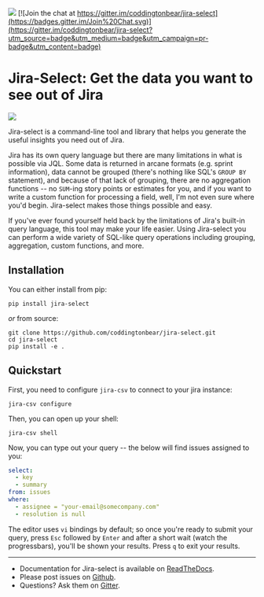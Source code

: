 ![](https://github.com/coddingtonbear/jira-select/workflows/Run%20Tests/badge.svg) [![Join the chat at https://gitter.im/coddingtonbear/jira-select](https://badges.gitter.im/Join%20Chat.svg)](https://gitter.im/coddingtonbear/jira-select?utm_source=badge&utm_medium=badge&utm_campaign=pr-badge&utm_content=badge)

# Jira-Select: Get the data you want to see out of Jira

![](https://coddingtonbear-public.s3-us-west-2.amazonaws.com/github/jira-select/demo.2.gif)

Jira-select is a command-line tool and library that helps you
generate the useful insights you need out of Jira.

Jira has its own query language
but there are many limitations in what is possible via JQL.
Some data is returned in arcane formats (e.g. sprint information),
data cannot be grouped (there's nothing like SQL's `GROUP BY` statement),
and because of that lack of grouping, there are no aggregation functions --
no `SUM`-ing story points or estimates for you,
and if you want to write a custom function for processing a field,
well, I'm not even sure where you'd begin.
Jira-select makes those things possible and easy.

If you've ever found yourself held back by the limitations of Jira's
built-in query language, this tool may make your life easier.
Using Jira-select you can perform a wide variety of SQL-like query
operations including grouping, aggregation, custom functions, and more.

## Installation

You can either install from pip:

```
pip install jira-select
```

_or_ from source:

```
git clone https://github.com/coddingtonbear/jira-select.git
cd jira-select
pip install -e .
```

## Quickstart

First, you need to configure `jira-csv` to connect to your jira instance:

```
jira-csv configure
```

Then, you can open up your shell:

```
jira-csv shell
```

Now, you can type out your query -- the below will find issues assigned
to you:

```yaml
select:
  - key
  - summary
from: issues
where:
  - assignee = "your-email@somecompany.com"
  - resolution is null
```

The editor uses `vi` bindings by default; so once you're ready to submit
your query, press `Esc` followed by `Enter` and after a short wait (watch the progressbars), you'll be shown your results. Press `q` to exit your results.

---

- Documentation for Jira-select is available on [ReadTheDocs](http://jira-select.readthedocs.org/).
- Please post issues on [Github](http://github.com/coddingtonbear/jira-select/issues).
- Questions? Ask them on [Gitter](https://gitter.im/coddingtonbear/jira-select).
